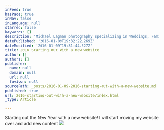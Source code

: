 ```yaml
---
inFeed: true
hasPage: true
inNav: false
inLanguage: null
starred: false
keywords: []
description: 'Michael Lagman photography specializing in Weddings, Families and senior photography in San Diego'
datePublished: '2016-01-09T19:32:22.269Z'
dateModified: '2016-01-09T19:31:44.627Z'
title: 2016 Starting out with a new website
author: []
authors: []
publisher:
  name: null
  domain: null
  url: null
  favicon: null
sourcePath: _posts/2016-01-09-2016-starting-out-with-a-new-website.md
published: true
url: 2016-starting-out-with-a-new-website/index.html
_type: Article

---
```

Starting out the New Year with a new website!  I will start moving my website over and add new content
![](https://the-grid-user-content.s3-us-west-2.amazonaws.com/23ec6d4d-a2b2-4d5f-bef7-d5b0ea33832c.jpg)